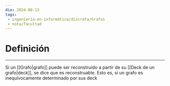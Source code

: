 ```yaml
---
dia: 2024-08-13
tags: 
 - ingeniería-en-informática/discreta/Grafos
 - nota/facultad
---
```

# Definición
---
Si un [[Grafo|grafo]] puede ser reconstruido a partir de su [[Deck de un grafo|deck]], se dice que es reconstruable. Esto es, si un grafo es inequívocamente determinado por sus deck